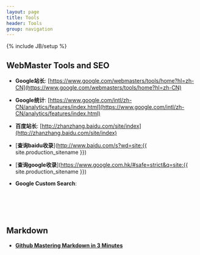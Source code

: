```yaml
---
layout: page
title: Tools
header: Tools
group: navigation
---
```

{% include JB/setup %}

WebMaster Tools and SEO
--------------------------------------------

* **Google站长**: [https://www.google.com/webmasters/tools/home?hl=zh-CN](https://www.google.com/webmasters/tools/home?hl=zh-CN)
* **Google统计**: [https://www.google.com/intl/zh-CN/analytics/features/index.html](https://www.google.com/intl/zh-CN/analytics/features/index.html)
* **百度站长**: [http://zhanzhang.baidu.com/site/index](http://zhanzhang.baidu.com/site/index)

* [**查询baidu收录**](http://www.baidu.com/s?wd=site:{{ site.production_sitename }})
* [**查询google收录**](https://www.google.com.hk/#safe=strict&q=site:{{ site.production_sitename }})

* **Google Custom Search**:

<div style="min-height: 60px">
 <script>
  (function() {
    var cx = '003353891050347594661:ufizg0vzfsw';
    var gcse = document.createElement('script');
    gcse.type = 'text/javascript';
    gcse.async = true;
    gcse.src = (document.location.protocol == 'https:' ? 'https:' : 'http:') +
        '//www.google.com/cse/cse.js?cx=' + cx;
    var s = document.getElementsByTagName('script')[0];
    s.parentNode.insertBefore(gcse, s);
  })();
 </script>
 <gcse:search></gcse:search>
</div>


Markdown
---------------------------------------------

* [**Github Mastering Markdown in 3 Minutes**](https://guides.github.com/features/mastering-markdown/)



